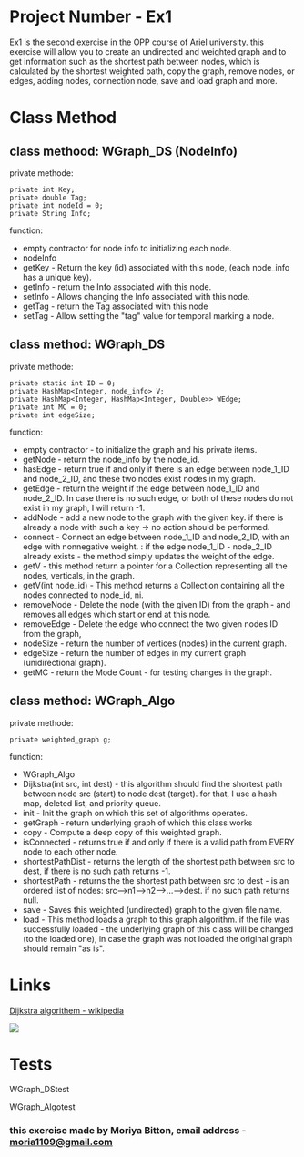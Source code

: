 # Project Number - Ex1

Ex1 is the second exercise in the OPP course of Ariel university.
this exercise will allow you to create an undirected and weighted graph and to get information such as the shortest path between nodes, which is calculated by the shortest weighted path, copy the graph, remove nodes, or edges, adding nodes, connection node, save and load graph and more.


# Class Method

## class methood: WGraph_DS (NodeInfo)
 
private methode:

    private int Key;
    private double Tag;
    private int nodeId = 0;
    private String Info;

function:

* empty contractor for node info to initializing each node. 
* nodeInfo 
* getKey -  Return the key (id) associated with this node, (each node_info has a unique key).
* getInfo - return the Info associated with this node.
* setInfo -  Allows changing the Info associated with this node.
* getTag - return the Tag associated with this node
* setTag - Allow setting the "tag" value for temporal marking a node.

## class method: WGraph_DS 

private methode:

    private static int ID = 0;
    private HashMap<Integer, node_info> V;
    private HashMap<Integer, HashMap<Integer, Double>> WEdge;
    private int MC = 0;
    private int edgeSize;

function:

* empty contractor - to initialize the graph and his private items. 
* getNode - return the node_info by the node_id.
* hasEdge - return true if and only if there is an edge between node_1_ID and node_2_ID, and these two nodes exist nodes in my graph.
* getEdge - return the weight if the edge between node_1_ID and node_2_ID. In case there is no such edge, or both of these nodes do not exist in my graph, I will return -1.
* addNode - add a new node to the graph with the given key.  if there is already a node with such a key -> no action should be performed.
* connect - Connect an edge between node_1_ID and node_2_ID, with an edge with nonnegative weight. : if the edge node_1_ID - node_2_ID already exists - the method simply updates the weight of the edge.
* getV - this method return a pointer for a Collection representing all the nodes, verticals, in the graph.
* getV(int node_id) - This method returns a Collection containing all the nodes connected to node_id, ni.
* removeNode - Delete the node (with the given ID) from the graph - and removes all edges which start or end at this node.
* removeEdge -  Delete the edge who connect the two given nodes ID from the graph,
* nodeSize - return the number of vertices (nodes) in the current graph.
* edgeSize - return the number of edges in my current graph (unidirectional graph).
* getMC - return the Mode Count - for testing changes in the graph.

## class method: WGraph_Algo

private methode:

    private weighted_graph g;

function:

* WGraph_Algo
* Dijkstra(int src, int dest) - this algorithm should find the shortest path between node src (start) to node dest (target). for that, I use a hash map, deleted list, and priority queue.
* init - Init the graph on which this set of algorithms operates.
* getGraph - return underlying graph of which this class works
* copy - Compute a deep copy of this weighted graph.
* isConnected - returns true if and only if there is a valid path from EVERY node to each other node.
* shortestPathDist - returns the length of the shortest path between src to dest, if there is no such path returns -1.
* shortestPath - returns the the shortest path between src to dest - is an ordered list of nodes: 
src-->n1-->n2-->...-->dest. if no such path returns null.
* save - Saves this weighted (undirected) graph to the given file name.
* load - This method loads a graph to this graph algorithm. if the file was successfully loaded - the underlying graph of this class will be changed (to the loaded one),
in case the graph was not loaded the original graph should remain "as is".
     
# Links

[Dijkstra algorithem - wikipedia](https://en.wikipedia.org/wiki/Dijkstra%27s_algorithm)

![](https://encrypted-tbn0.gstatic.com/images?q=tbn:ANd9GcRga4br1uirInBFag_2tTZZ4VPh6Qc7hn7oSw&usqp=CAU)

# Tests 

WGraph_DStest

WGraph_Algotest


### this exercise made by Moriya Bitton, email address - moria1109@gmail.com
